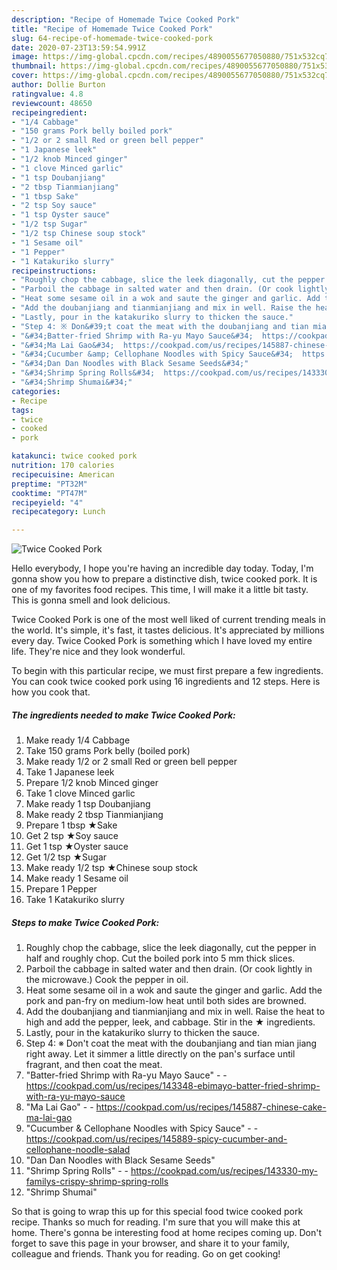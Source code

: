 ```yaml
---
description: "Recipe of Homemade Twice Cooked Pork"
title: "Recipe of Homemade Twice Cooked Pork"
slug: 64-recipe-of-homemade-twice-cooked-pork
date: 2020-07-23T13:59:54.991Z
image: https://img-global.cpcdn.com/recipes/4890055677050880/751x532cq70/twice-cooked-pork-recipe-main-photo.jpg
thumbnail: https://img-global.cpcdn.com/recipes/4890055677050880/751x532cq70/twice-cooked-pork-recipe-main-photo.jpg
cover: https://img-global.cpcdn.com/recipes/4890055677050880/751x532cq70/twice-cooked-pork-recipe-main-photo.jpg
author: Dollie Burton
ratingvalue: 4.8
reviewcount: 48650
recipeingredient:
- "1/4 Cabbage"
- "150 grams Pork belly boiled pork"
- "1/2 or 2 small Red or green bell pepper"
- "1 Japanese leek"
- "1/2 knob Minced ginger"
- "1 clove Minced garlic"
- "1 tsp Doubanjiang"
- "2 tbsp Tianmianjiang"
- "1 tbsp Sake"
- "2 tsp Soy sauce"
- "1 tsp Oyster sauce"
- "1/2 tsp Sugar"
- "1/2 tsp Chinese soup stock"
- "1 Sesame oil"
- "1 Pepper"
- "1 Katakuriko slurry"
recipeinstructions:
- "Roughly chop the cabbage, slice the leek diagonally, cut the pepper in half and roughly chop. Cut the boiled pork into 5 mm thick slices."
- "Parboil the cabbage in salted water and then drain. (Or cook lightly in the microwave.) Cook the pepper in oil."
- "Heat some sesame oil in a wok and saute the ginger and garlic. Add the pork and pan-fry on medium-low heat until both sides are browned."
- "Add the doubanjiang and tianmianjiang and mix in well. Raise the heat to high and add the pepper, leek, and cabbage. Stir in the ★ ingredients."
- "Lastly, pour in the katakuriko slurry to thicken the sauce."
- "Step 4: ※ Don&#39;t coat the meat with the doubanjiang and tian mian jiang right away. Let it simmer a little directly on the pan&#39;s surface until fragrant, and then coat the meat."
- "&#34;Batter-fried Shrimp with Ra-yu Mayo Sauce&#34;  https://cookpad.com/us/recipes/143348-ebimayo-batter-fried-shrimp-with-ra-yu-mayo-sauce"
- "&#34;Ma Lai Gao&#34;  https://cookpad.com/us/recipes/145887-chinese-cake-ma-lai-gao"
- "&#34;Cucumber &amp; Cellophane Noodles with Spicy Sauce&#34;  https://cookpad.com/us/recipes/145889-spicy-cucumber-and-cellophane-noodle-salad"
- "&#34;Dan Dan Noodles with Black Sesame Seeds&#34;"
- "&#34;Shrimp Spring Rolls&#34;  https://cookpad.com/us/recipes/143330-my-familys-crispy-shrimp-spring-rolls"
- "&#34;Shrimp Shumai&#34;"
categories:
- Recipe
tags:
- twice
- cooked
- pork

katakunci: twice cooked pork 
nutrition: 170 calories
recipecuisine: American
preptime: "PT32M"
cooktime: "PT47M"
recipeyield: "4"
recipecategory: Lunch

---
```



![Twice Cooked Pork](https://img-global.cpcdn.com/recipes/4890055677050880/751x532cq70/twice-cooked-pork-recipe-main-photo.jpg)

Hello everybody, I hope you're having an incredible day today. Today, I'm gonna show you how to prepare a distinctive dish, twice cooked pork. It is one of my favorites food recipes. This time, I will make it a little bit tasty. This is gonna smell and look delicious.

Twice Cooked Pork is one of the most well liked of current trending meals in the world. It's simple, it's fast, it tastes delicious. It's appreciated by millions every day. Twice Cooked Pork is something which I have loved my entire life. They're nice and they look wonderful.




To begin with this particular recipe, we must first prepare a few ingredients. You can cook twice cooked pork using 16 ingredients and 12 steps. Here is how you cook that.

<!--inarticleads1-->

##### The ingredients needed to make Twice Cooked Pork:

1. Make ready 1/4 Cabbage
1. Take 150 grams Pork belly (boiled pork)
1. Make ready 1/2 or 2 small Red or green bell pepper
1. Take 1 Japanese leek
1. Prepare 1/2 knob Minced ginger
1. Take 1 clove Minced garlic
1. Make ready 1 tsp Doubanjiang
1. Make ready 2 tbsp Tianmianjiang
1. Prepare 1 tbsp ★Sake
1. Get 2 tsp ★Soy sauce
1. Get 1 tsp ★Oyster sauce
1. Get 1/2 tsp ★Sugar
1. Make ready 1/2 tsp ★Chinese soup stock
1. Make ready 1 Sesame oil
1. Prepare 1 Pepper
1. Take 1 Katakuriko slurry




<!--inarticleads2-->

##### Steps to make Twice Cooked Pork:

1. Roughly chop the cabbage, slice the leek diagonally, cut the pepper in half and roughly chop. Cut the boiled pork into 5 mm thick slices.
1. Parboil the cabbage in salted water and then drain. (Or cook lightly in the microwave.) Cook the pepper in oil.
1. Heat some sesame oil in a wok and saute the ginger and garlic. Add the pork and pan-fry on medium-low heat until both sides are browned.
1. Add the doubanjiang and tianmianjiang and mix in well. Raise the heat to high and add the pepper, leek, and cabbage. Stir in the ★ ingredients.
1. Lastly, pour in the katakuriko slurry to thicken the sauce.
1. Step 4: ※ Don&#39;t coat the meat with the doubanjiang and tian mian jiang right away. Let it simmer a little directly on the pan&#39;s surface until fragrant, and then coat the meat.
1. &#34;Batter-fried Shrimp with Ra-yu Mayo Sauce&#34; -  - https://cookpad.com/us/recipes/143348-ebimayo-batter-fried-shrimp-with-ra-yu-mayo-sauce
1. &#34;Ma Lai Gao&#34; -  - https://cookpad.com/us/recipes/145887-chinese-cake-ma-lai-gao
1. &#34;Cucumber &amp; Cellophane Noodles with Spicy Sauce&#34; -  - https://cookpad.com/us/recipes/145889-spicy-cucumber-and-cellophane-noodle-salad
1. &#34;Dan Dan Noodles with Black Sesame Seeds&#34;
1. &#34;Shrimp Spring Rolls&#34; -  - https://cookpad.com/us/recipes/143330-my-familys-crispy-shrimp-spring-rolls
1. &#34;Shrimp Shumai&#34;




So that is going to wrap this up for this special food twice cooked pork recipe. Thanks so much for reading. I'm sure that you will make this at home. There's gonna be interesting food at home recipes coming up. Don't forget to save this page in your browser, and share it to your family, colleague and friends. Thank you for reading. Go on get cooking!
